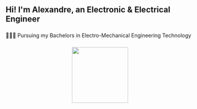 <h2 align="left">Hi! I'm Alexandre, an Electronic & Electrical Engineer</h2>

###

<p align="left">👨🏼‍🎓 Pursuing my Bachelors in Electro-Mechanical Engineering Technology</p>

###

<div align="center">
  <img height="150" src="https://i.pinimg.com/originals/01/71/5d/01715d903f85b151035284ed601fdfd0.gif"  />
</div>

###
